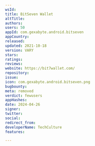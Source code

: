 ```yaml
---
wsId: 
title: BitSeven Wallet
altTitle: 
authors: 
users: 50
appId: com.gexabyte.android.bitseven
appCountry: 
released: 
updated: 2021-10-18
version: VARY
stars: 
ratings: 
reviews: 
website: https://bit7wallet.com/
repository: 
issue: 
icon: com.gexabyte.android.bitseven.png
bugbounty: 
meta: removed
verdict: fewusers
appHashes: 
date: 2024-04-26
signer: 
twitter: 
social: 
redirect_from: 
developerName: TeсhСulture
features: 

---
```


